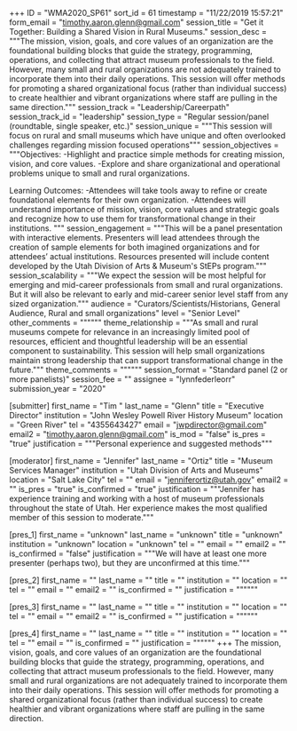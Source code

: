 +++
ID = "WMA2020_SP61"
sort_id = 61
timestamp = "11/22/2019 15:57:21"
form_email = "timothy.aaron.glenn@gmail.com"
session_title = "Get it Together: Building a Shared Vision in Rural Museums."
session_desc = """The mission, vision, goals, and core values of an organization are the foundational building blocks that guide the strategy, programming, operations, and collecting that attract museum professionals to the field. However, many small and rural organizations are not adequately trained to incorporate them into their daily operations. This session will offer methods for promoting a shared organizational focus (rather than individual success) to create healthier and vibrant organizations where staff are pulling in the same direction."""
session_track = "Leadership/Careerpath"
session_track_id = "leadership"
session_type = "Regular session/panel (roundtable, single speaker, etc.)"
session_unique = """This session will focus on rural and small museums which have unique and often overlooked challenges regarding mission focused operations"""
session_objectives = """Objectives:
-Highlight and practice simple methods for creating mission, vision, and core values.
-Explore and share organizational and operational problems unique to small and rural organizations.

Learning Outcomes:
-Attendees will take tools away to refine or create foundational elements for their own organization.
-Attendees will understand importance of mission, vision, core values and strategic goals and recognize how to use them for transformational change in their institutions.
"""
session_engagement = """This will be a panel presentation with interactive elements. Presenters will lead attendees through the creation of sample elements for both imagined organizations and for attendees’ actual institutions. Resources presented will include content developed by the Utah Division of Arts & Museum's StEPs program."""
session_scalability = """We expect the session will be most helpful for emerging and mid-career professionals from small and rural organizations. But it will also be relevant to early and mid-career senior level staff from any sized organization."""
audience = "Curators/Scientists/Historians, General Audience, Rural and small organizations"
level = "Senior Level"
other_comments = """"""
theme_relationship = """As small and rural museums compete for relevance in an increasingly limited pool of resources, efficient and thoughtful leadership will be an essential component to sustainability. This session will help small organizations maintain strong leadership that can support transformational change in the future."""
theme_comments = """"""
session_format = "Standard panel (2 or more panelists)"
session_fee = ""
assignee = "lynnfederleorr"
submission_year = "2020"

[submitter]
first_name = "Tim "
last_name = "Glenn"
title = "Executive Director"
institution = "John Wesley Powell River History Museum"
location = "Green River"
tel = "4355643427"
email = "jwpdirector@gmail.com"
email2 = "timothy.aaron.glenn@gmail.com"
is_mod = "false"
is_pres = "true"
justification = """Personal experience and suggested methods"""

[moderator]
first_name = "Jennifer"
last_name = "Ortiz"
title = "Museum Services Manager"
institution = "Utah Division of Arts and Museums"
location = "Salt Lake City"
tel = ""
email = "jenniferortiz@utah.gov"
email2 = ""
is_pres = "true"
is_confirmed = "true"
justification = """Jennifer has experience training and working with a host of museum professionals throughout the state of Utah. Her experience makes the most qualified member of this session to moderate."""

[pres_1]
first_name = "unknown"
last_name = "unknown"
title = "unknown"
institution = "unknown"
location = "unknown"
tel = ""
email = ""
email2 = ""
is_confirmed = "false"
justification = """We will have at least one more presenter (perhaps two), but they are unconfirmed at this time."""

[pres_2]
first_name = ""
last_name = ""
title = ""
institution = ""
location = ""
tel = ""
email = ""
email2 = ""
is_confirmed = ""
justification = """"""

[pres_3]
first_name = ""
last_name = ""
title = ""
institution = ""
location = ""
tel = ""
email = ""
email2 = ""
is_confirmed = ""
justification = """"""

[pres_4]
first_name = ""
last_name = ""
title = ""
institution = ""
location = ""
tel = ""
email = ""
is_confirmed = ""
justification = """"""
+++
The mission, vision, goals, and core values of an organization are the foundational building blocks that guide the strategy, programming, operations, and collecting that attract museum professionals to the field. However, many small and rural organizations are not adequately trained to incorporate them into their daily operations. This session will offer methods for promoting a shared organizational focus (rather than individual success) to create healthier and vibrant organizations where staff are pulling in the same direction.
